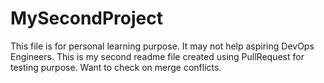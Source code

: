 # MySecondProject
This file is for personal learning purpose. 
It may not help aspiring DevOps Engineers.
This is my second readme file created using PullRequest for testing purpose. 
Want to check on merge conflicts.
